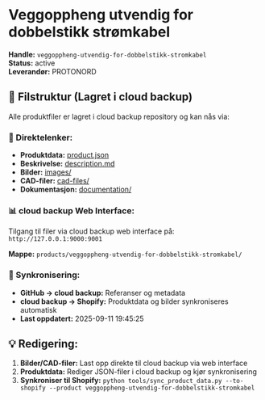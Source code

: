 # Veggoppheng utvendig for dobbelstikk strømkabel

**Handle:** `veggoppheng-utvendig-for-dobbelstikk-stromkabel`  
**Status:** active  
**Leverandør:** PROTONORD

## 📁 Filstruktur (Lagret i cloud backup)

Alle produktfiler er lagret i cloud backup repository og kan nås via:

### 🔗 Direktelenker:
- **Produktdata:** [product.json](http://127.0.0.1:9000/products/veggoppheng-utvendig-for-dobbelstikk-stromkabel/product.json)
- **Beskrivelse:** [description.md](http://127.0.0.1:9000/products/veggoppheng-utvendig-for-dobbelstikk-stromkabel/description.md)
- **Bilder:** [images/](http://127.0.0.1:9000/products/veggoppheng-utvendig-for-dobbelstikk-stromkabel/images/)
- **CAD-filer:** [cad-files/](http://127.0.0.1:9000/products/veggoppheng-utvendig-for-dobbelstikk-stromkabel/cad-files/)
- **Dokumentasjon:** [documentation/](http://127.0.0.1:9000/products/veggoppheng-utvendig-for-dobbelstikk-stromkabel/documentation/)

### 📊 cloud backup Web Interface:
Tilgang til filer via cloud backup web interface på:
`http://127.0.0.1:9000:9001`

**Mappe:** `products/veggoppheng-utvendig-for-dobbelstikk-stromkabel/`

### 🔄 Synkronisering:
- **GitHub → cloud backup:** Referanser og metadata
- **cloud backup → Shopify:** Produktdata og bilder synkroniseres automatisk
- **Last oppdatert:** 2025-09-11 19:45:25

## 💡 Redigering:
1. **Bilder/CAD-filer:** Last opp direkte til cloud backup via web interface
2. **Produktdata:** Rediger JSON-filer i cloud backup og kjør synkronisering
3. **Synkroniser til Shopify:** `python tools/sync_product_data.py --to-shopify --product veggoppheng-utvendig-for-dobbelstikk-stromkabel`
